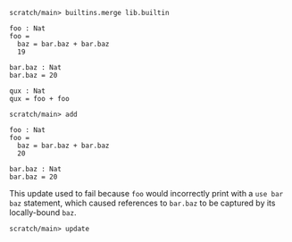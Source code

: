 ```ucm
scratch/main> builtins.merge lib.builtin
```

```unison
foo : Nat
foo =
  baz = bar.baz + bar.baz
  19

bar.baz : Nat
bar.baz = 20

qux : Nat
qux = foo + foo
```

```ucm
scratch/main> add
```

```unison
foo : Nat
foo =
  baz = bar.baz + bar.baz
  20

bar.baz : Nat
bar.baz = 20
```

This update used to fail because `foo` would incorrectly print with a `use bar baz` statement, which caused references
to `bar.baz` to be captured by its locally-bound `baz`.

```ucm
scratch/main> update
```
